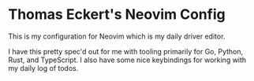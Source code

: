 # Thomas Eckert's Neovim Config

This is my configuration for Neovim which is my daily driver editor.

I have this pretty spec'd out for me with tooling primarily for Go, Python,
Rust, and TypeScript. I also have some nice keybindings for working with
my daily log of todos.
